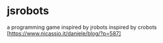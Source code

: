 # jsrobots
a programming game inspired by jrobots inspired by crobots
[https://www.nicassio.it/daniele/blog/?p=587]
